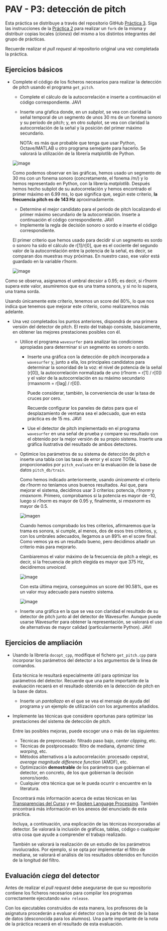 PAV - P3: detección de pitch
============================

Esta práctica se distribuye a través del repositorio GitHub [Práctica 3](https://github.com/albino-pav/P3).
Siga las instrucciones de la [Práctica 2](https://github.com/albino-pav/P2) para realizar un `fork` de la
misma y distribuir copias locales (*clones*) del mismo a los distintos integrantes del grupo de prácticas.

Recuerde realizar el *pull request* al repositorio original una vez completada la práctica.

Ejercicios básicos
------------------

- Complete el código de los ficheros necesarios para realizar la detección de pitch usando el programa
  `get_pitch`.

   * Complete el cálculo de la autocorrelación e inserte a continuación el código correspondiente.
	JAVI
   * Inserte una gŕafica donde, en un *subplot*, se vea con claridad la señal temporal de un segmento de
     unos 30 ms de un fonema sonoro y su periodo de pitch; y, en otro *subplot*, se vea con claridad la
	 autocorrelación de la señal y la posición del primer máximo secundario.

	 NOTA: es más que probable que tenga que usar Python, Octave/MATLAB u otro programa semejante para
	 hacerlo. Se valorará la utilización de la librería matplotlib de Python.
	
	![image](https://user-images.githubusercontent.com/80445439/115993480-37560980-a5d3-11eb-9348-91d902756a0c.png)

	Como podemos observar en las gráficas, hemos usado un segmento de 30 ms con un fonema sonoro (concretamente, el fonema /m/) y lo hemos representado en Python, con la librería *matplotlib*. Después hemos hecho subplot de su autocorrelación y hemos encontrado el primer máximo en 6.99 ms, lo que significa que, según este criterio, **la frecuencia pitch es de 143 Hz** aproximadamente.
	
   * Determine el mejor candidato para el periodo de pitch localizando el primer máximo secundario de la
     autocorrelación. Inserte a continuación el código correspondiente.
	JAVI
   * Implemente la regla de decisión sonoro o sordo e inserte el código correspondiente.
   
	El primer criterio que hemos usado para decidir si un segmento es sordo o sonoro ha sido el cálculo de r[1]/r[0], que es el cociente del segundo valor de la autocorrelación entre la potencia de la señal, es decir, se comparan dos muestras muy próximas. En nuestro caso, ese valor está guardado en la variable *r1norm*. 
	
	![image](https://user-images.githubusercontent.com/80445439/115993729-6456ec00-a5d4-11eb-90be-1a53f1c0dcf4.png)


Como se observa, asignamos el umbral decsior a 0.95; es decir, si *r1norm* supera este valor, asumiremos que es una trama sonora, y si no lo supera, una trama sorda. 

Usando únicamente este criterio, tenemos un score del 80%, lo que nos indica que tenemos que mejorar este criterio, como realizaremos más adelante.


- Una vez completados los puntos anteriores, dispondrá de una primera versión del detector de pitch. El 
  resto del trabajo consiste, básicamente, en obtener las mejores prestaciones posibles con él.

  * Utilice el programa `wavesurfer` para analizar las condiciones apropiadas para determinar si un
    segmento es sonoro o sordo. 
	
	  - Inserte una gráfica con la detección de pitch incorporada a `wavesurfer` y, junto a ella, los 
	    principales candidatos para determinar la sonoridad de la voz: el nivel de potencia de la señal
		(r[0]), la autocorrelación normalizada de uno (r1norm = r[1] / r[0]) y el valor de la
		autocorrelación en su máximo secundario (rmaxnorm = r[lag] / r[0]).
	
		Puede considerar, también, la conveniencia de usar la tasa de cruces por cero.

	    Recuerde configurar los paneles de datos para que el desplazamiento de ventana sea el adecuado, que
		en esta práctica es de 15 ms.
JAVI
      - Use el detector de pitch implementado en el programa `wavesurfer` en una señal de prueba y compare
	    su resultado con el obtenido por la mejor versión de su propio sistema.  Inserte una gráfica
		ilustrativa del resultado de ambos detectores.
  
  * Optimice los parámetros de su sistema de detección de pitch e inserte una tabla con las tasas de error
    y el *score* TOTAL proporcionados por `pitch_evaluate` en la evaluación de la base de datos 
	`pitch_db/train`.
	
	
	Como hemos indicado anteriormente, usando *únicamente* el criterio de *r1norm* no teníamos unos buenos resultados. Así que, para mejorar el sistema, decidimos usar 3 criterios: potencia, *r1norm* y *rmaxnorm*. Primero, comprobamos si la potencia es mayor de -10, luego si *r1norm* es mayor de 0.95 y, finalmente, si *rmaxnorm* es mayor de 0.5.
	
	![imagen](https://user-images.githubusercontent.com/80445330/115998557-11872f80-a5e8-11eb-84af-b79a766bd3e0.png)

	Cuando hemos comprobado los tres criterios, afirmaremos que la trama es sonora, si cumple, al menos, dos de esos tres criterios, y, con los umbrales adecuados, llegamos a un 89% en el score final. Como vemos ya es un resultado bueno, pero decidimos añadir un criterio más para mejorarlo.
	
	Cambiaremos el valor máximo de la frecuencia de pitch a elegir, es decir, si la frecuencia de pitch elegida es mayor que 375 Hz, decidiremos *unvoiced*. 
	
	![image](https://user-images.githubusercontent.com/80445439/115994217-573afc80-a5d6-11eb-8a72-e4389be864a9.png)

	Con esta última mejora, conseguimos un score del 90.58%, que es un valor muy adecuado para nuestro sistema.

	![image](https://user-images.githubusercontent.com/80445439/115994245-76d22500-a5d6-11eb-81dc-3cfa06ba4a5c.png)	
	
	
   * Inserte una gráfica en la que se vea con claridad el resultado de su detector de pitch junto al del
     detector de Wavesurfer. Aunque puede usarse Wavesurfer para obtener la representación, se valorará
	 el uso de alternativas de mayor calidad (particularmente Python).
   	JAVI 

Ejercicios de ampliación
------------------------

- Usando la librería `docopt_cpp`, modifique el fichero `get_pitch.cpp` para incorporar los parámetros del
  detector a los argumentos de la línea de comandos.
  
  Esta técnica le resultará especialmente útil para optimizar los parámetros del detector. Recuerde que
  una parte importante de la evaluación recaerá en el resultado obtenido en la detección de pitch en la
  base de datos.

  * Inserte un *pantallazo* en el que se vea el mensaje de ayuda del programa y un ejemplo de utilización
    con los argumentos añadidos.

- Implemente las técnicas que considere oportunas para optimizar las prestaciones del sistema de detección
  de pitch.

  Entre las posibles mejoras, puede escoger una o más de las siguientes:

  * Técnicas de preprocesado: filtrado paso bajo, *center clipping*, etc.
  * Técnicas de postprocesado: filtro de mediana, *dynamic time warping*, etc.
  * Métodos alternativos a la autocorrelación: procesado cepstral, *average magnitude difference function*
    (AMDF), etc.
  * Optimización **demostrable** de los parámetros que gobiernan el detector, en concreto, de los que
    gobiernan la decisión sonoro/sordo.
  * Cualquier otra técnica que se le pueda ocurrir o encuentre en la literatura.

  Encontrará más información acerca de estas técnicas en las [Transparencias del Curso](https://atenea.upc.edu/pluginfile.php/2908770/mod_resource/content/3/2b_PS%20Techniques.pdf)
  y en [Spoken Language Processing](https://discovery.upc.edu/iii/encore/record/C__Rb1233593?lang=cat).
  También encontrará más información en los anexos del enunciado de esta práctica.

  Incluya, a continuación, una explicación de las técnicas incorporadas al detector. Se valorará la
  inclusión de gráficas, tablas, código o cualquier otra cosa que ayude a comprender el trabajo realizado.

  También se valorará la realización de un estudio de los parámetros involucrados. Por ejemplo, si se opta
  por implementar el filtro de mediana, se valorará el análisis de los resultados obtenidos en función de
  la longitud del filtro.
   

Evaluación *ciega* del detector
-------------------------------

Antes de realizar el *pull request* debe asegurarse de que su repositorio contiene los ficheros necesarios
para compilar los programas correctamente ejecutando `make release`.

Con los ejecutables construidos de esta manera, los profesores de la asignatura procederán a evaluar el
detector con la parte de test de la base de datos (desconocida para los alumnos). Una parte importante de
la nota de la práctica recaerá en el resultado de esta evaluación.
